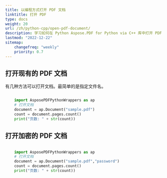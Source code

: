 ```yaml
---
title: 以编程方式打开 PDF 文档
linktitle: 打开 PDF
type: docs
weight: 20
url: /zh/python-cpp/open-pdf-document/
description: 学习如何在 Python Aspose.PDF for Python via C++ 库中打开 PDF 文件。您可以打开现有 PDF、来自流的文档和加密的 PDF 文档。
lastmod: "2022-12-22"
sitemap:
    changefreq: "weekly"
    priority: 0.7
---
```


## 打开现有的 PDF 文档

有几种方法可以打开文档。最简单的是指定文件名。

```python

    import AsposePDFPythonWrappers as ap
    # 打开文档
    document = ap.Document("sample.pdf")
    count = document.pages.count()
    print("页数: " + str(count))
```

## 打开加密的 PDF 文档

```python

    import AsposePDFPythonWrappers as ap
    # 打开文档
    document = ap.Document("sample.pdf","password")
    count = document.pages.count()
    print("页数: " + str(count))
```